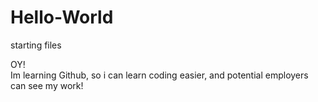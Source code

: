 # Hello-World
starting files

OY!  
   Im learning Github, so i can learn coding easier, and potential employers can see my work!
